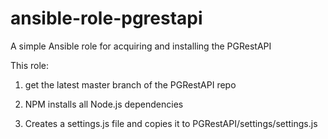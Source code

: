 # ansible-role-pgrestapi
A simple Ansible role for acquiring and installing the PGRestAPI

This role:

1) get the latest master branch of the PGRestAPI repo

2) NPM installs all Node.js dependencies

3) Creates a settings.js file and copies it to PGRestAPI/settings/settings.js
